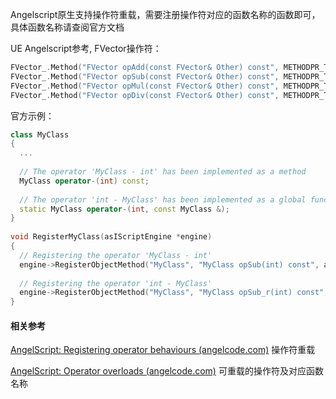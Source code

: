 



Angelscript原生支持操作符重载，需要注册操作符对应的函数名称的函数即可，具体函数名称请查阅官方文档

UE Angelscript参考, FVector操作符：

```cpp
FVector_.Method("FVector opAdd(const FVector& Other) const", METHODPR_TRIVIAL(FVector, FVector, operator+, (const FVector&) const));
FVector_.Method("FVector opSub(const FVector& Other) const", METHODPR_TRIVIAL(FVector, FVector, operator-, (const FVector&) const));
FVector_.Method("FVector opMul(const FVector& Other) const", METHODPR_TRIVIAL(FVector, FVector, operator*, (const FVector&) const));
FVector_.Method("FVector opDiv(const FVector& Other) const", METHODPR_TRIVIAL(FVector, FVector, operator/, (const FVector&) const));
```

官方示例：

```cpp
class MyClass
{
  ...
 
  // The operator 'MyClass - int' has been implemented as a method
  MyClass operator-(int) const;
 
  // The operator 'int - MyClass' has been implemented as a global function
  static MyClass operator-(int, const MyClass &);
}
 
void RegisterMyClass(asIScriptEngine *engine)
{
  // Registering the operator 'MyClass - int'
  engine->RegisterObjectMethod("MyClass", "MyClass opSub(int) const", asMETHODPR(MyClass, operator-, (int) const, MyClass), asCALL_THISCALL); 
 
  // Registering the operator 'int - MyClass'
  engine->RegisterObjectMethod("MyClass", "MyClass opSub_r(int) const", asFUNCTIONPR(operator-, (int, const MyClass &), MyClass), asCALL_CDECL_OBJLAST);
}
```



#### 相关参考

[AngelScript: Registering operator behaviours (angelcode.com)](https://www.angelcode.com/angelscript/sdk/docs/manual/doc_reg_opbeh.html) 操作符重载

[AngelScript: Operator overloads (angelcode.com)](https://www.angelcode.com/angelscript/sdk/docs/manual/doc_script_class_ops.html) 可重载的操作符及对应函数名称